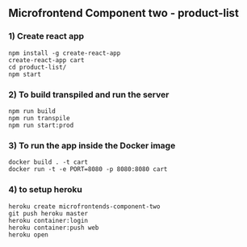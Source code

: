 ## Microfrontend Component two - product-list

### 1) Create react app
    npm install -g create-react-app
    create-react-app cart
    cd product-list/
    npm start
    
### 2) To build transpiled and run the server
    npm run build
    npm run transpile
    npm run start:prod
    
### 3) To run the app inside the Docker image
    docker build . -t cart
    docker run -t -e PORT=8080 -p 8080:8080 cart
    
### 4) to setup heroku
    heroku create microfrontends-component-two
    git push heroku master
    heroku container:login
    heroku container:push web
    heroku open
